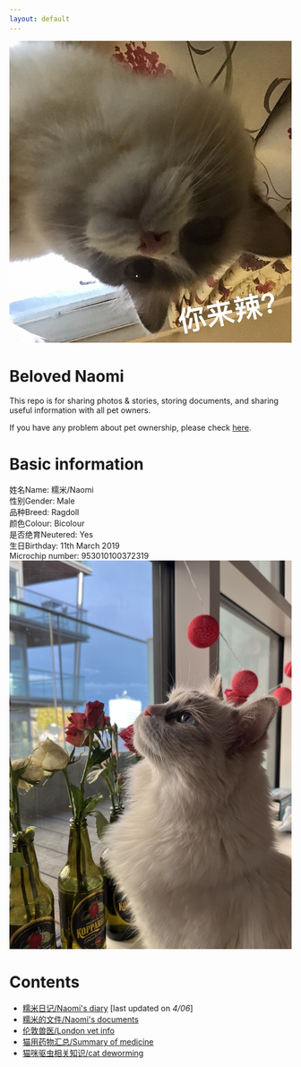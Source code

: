 ```yaml
---
layout: default
---
```


![selfie](pics/1830378998.jpg)

# Beloved Naomi
This repo is for sharing photos & stories, storing documents, and sharing useful information with all pet owners. <br>
<!-- 此repo用于分享糯米的照片和故事、存储相关的文档以及与所有宠物主人共享有用的信息。-->

If you have any problem about pet ownership, please check [here](https://www.justgreatlawyers.com/pet-paperwork).

# Basic information
姓名Name: 糯米/Naomi <br>
性别Gender: Male <br>
品种Breed: Ragdoll <br>
颜色Colour: Bicolour <br>
是否绝育Neutered: Yes <br>
生日Birthday: 11th March 2019 <br>
Microchip number: 953010100372319 <br>
![naomi](pics/naomi2.jpg)

# Contents
- [糯米日记/Naomi's diary](subsec/naomi_diary.md) [last updated on _4/06_] <br>
- [糯米的文件/Naomi's documents](subsec/docs.md) <br>
- [伦敦兽医/London vet info](subsec/london_vet_info.md) <br>
- [猫用药物汇总/Summary of medicine](subsec/med_summary.md) <br>
- [猫咪驱虫相关知识/cat deworming](https://www.zhihu.com/question/285641623) <br>


